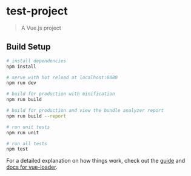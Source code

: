 # test-project

> A Vue.js project

## Build Setup

``` bash
# install dependencies
npm install

# serve with hot reload at localhost:8080
npm run dev

# build for production with minification
npm run build

# build for production and view the bundle analyzer report
npm run build --report

# run unit tests
npm run unit

# run all tests
npm test
```

For a detailed explanation on  how things work, check out the [guide](http://vuejs-templates.github.io/webpack/) and [docs for vue-loader](http://vuejs.github.io/vue-loader).
